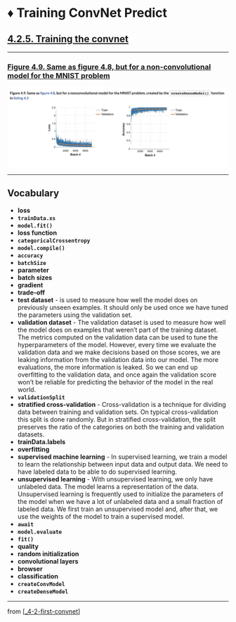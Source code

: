 # ♦️ Training ConvNet Predict

## [**4.2.5.** Training the convnet](https://livebook.manning.com/book/deep-learning-with-javascript/chapter-4/73)

---

### [**Figure 4.9.** Same as figure 4.8, but for a non-convolutional model for the MNIST problem](https://livebook.manning.com/book/deep-learning-with-javascript/chapter-4/ch04fig09)

<img src="../../../assets/figures/Figure_4-9.png">

---

## **Vocabulary**

- **loss**
- **`trainData.xs`**
- **`model.fit()`**
- **loss function**
- **`categoricalCrossentropy`**
- **`model.compile()`**
- **`accuracy`**
- **`batchSize`**
- **parameter**
- **batch sizes**
- **gradient**
- **trade-off**
- **test dataset** - is used to measure how well the model does on previously unseen examples. It should only be used once we have tuned the parameters using the validation set.
- **validation dataset** - The validation dataset is used to measure how well the model does on examples that weren’t part of the training dataset. The metrics computed on the validation data can be used to tune the hyperparameters of the model. However, every time we evaluate the validation data and we make decisions based on those scores, we are leaking information from the validation data into our model. The more evaluations, the more information is leaked. So we can end up overfitting to the validation data, and once again the validation score won’t be reliable for predicting the behavior of the model in the real world.
- **`validationSplit`**
- **stratified cross-validation** - Cross-validation is a technique for dividing data between training and validation sets. On typical cross-validation this split is done randomly. But in stratified cross-validation, the split preserves the ratio of the categories on both the training and validation datasets.
- **trainData.labels**
- **overfitting**
- **supervised machine learning** - In supervised learning, we train a model to learn the relationship between input data and output data. We need to have labeled data to be able to do supervised learning.
- **unsupervised learning** - With unsupervised learning, we only have unlabeled data. The model learns a representation of the data. Unsupervised learning is frequently used to initialize the parameters of the model when we have a lot of unlabeled data and a small fraction of labeled data. We first train an unsupervised model and, after that, we use the weights of the model to train a supervised model.
- **`await`**
- **`model.evaluate`**
- **`fit()`**
- **quality**
- **random initialization**
- **convolutional layers**
- **browser**
- **classification**
- **`createConvModel`**
- **`createDenseModel`**

<link rel="stylesheet" type="text/css" media="all" href="../../../assets/css/custom.css" />

---

from [[_4-2-first-convnet]]

[//begin]: # "Autogenerated link references for markdown compatibility"
[_4-2-first-convnet]: _4-2-first-convnet.md "♦️ First ConvNet"
[//end]: # "Autogenerated link references"

